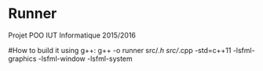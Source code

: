# Runner
Projet POO IUT Informatique 2015/2016

#How to build it
using g++:
  g++ -o runner src/*.h src/*.cpp -std=c++11 -lsfml-graphics -lsfml-window -lsfml-system
